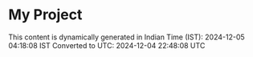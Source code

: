 # My Project

This content is dynamically generated in Indian Time (IST): 2024-12-05 04:18:08 IST
Converted to UTC: 2024-12-04 22:48:08 UTC
